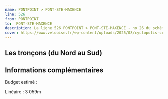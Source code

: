 ```yaml
---
name: PONTPOINT > PONT-STE-MAXENCE
line: 526
from: PONTPOINT 
to:  PONT-STE-MAXENCE 
description: La ligne 526 PONTPOINT > PONT-STE-MAXENCE - no 26 du schéma cyclable de la CCPOH  relie PONTPOINT  à PONT-STE-MAXENCE 
cover: https://www.velooise.fr/wp-content/uploads/2025/08/cyclopolis-ccpoh-26.jpg
---
```

## Les tronçons (du Nord au Sud)

## Informations complémentaires

Budget estimé : 

Linéaire : 3 059m

